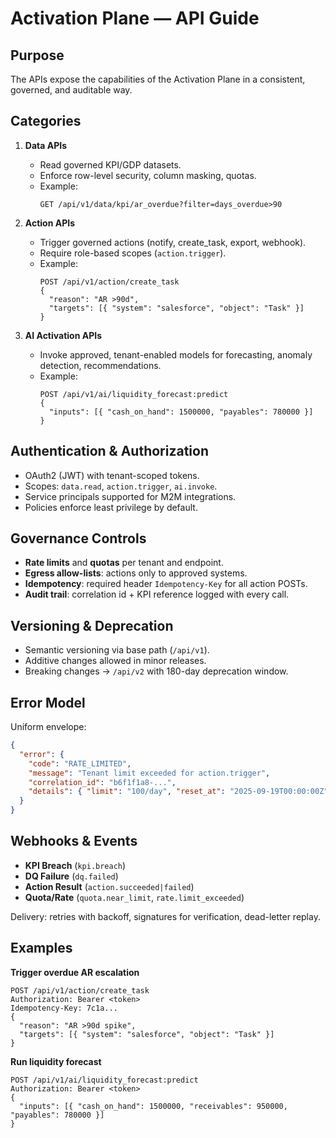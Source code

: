 # Activation Plane — API Guide

## Purpose
The APIs expose the capabilities of the Activation Plane in a consistent, governed, and auditable way.

## Categories

1. **Data APIs**  
   - Read governed KPI/GDP datasets.  
   - Enforce row-level security, column masking, quotas.  
   - Example:  
     ```
     GET /api/v1/data/kpi/ar_overdue?filter=days_overdue>90
     ```

2. **Action APIs**  
   - Trigger governed actions (notify, create_task, export, webhook).  
   - Require role-based scopes (`action.trigger`).  
   - Example:  
     ```
     POST /api/v1/action/create_task
     {
       "reason": "AR >90d",
       "targets": [{ "system": "salesforce", "object": "Task" }]
     }
     ```

3. **AI Activation APIs**  
   - Invoke approved, tenant-enabled models for forecasting, anomaly detection, recommendations.  
   - Example:  
     ```
     POST /api/v1/ai/liquidity_forecast:predict
     {
       "inputs": [{ "cash_on_hand": 1500000, "payables": 780000 }]
     }
     ```

## Authentication & Authorization
- OAuth2 (JWT) with tenant-scoped tokens.  
- Scopes: `data.read`, `action.trigger`, `ai.invoke`.  
- Service principals supported for M2M integrations.  
- Policies enforce least privilege by default.

## Governance Controls
- **Rate limits** and **quotas** per tenant and endpoint.  
- **Egress allow-lists**: actions only to approved systems.  
- **Idempotency**: required header `Idempotency-Key` for all action POSTs.  
- **Audit trail**: correlation id + KPI reference logged with every call.  

## Versioning & Deprecation
- Semantic versioning via base path (`/api/v1`).  
- Additive changes allowed in minor releases.  
- Breaking changes → `/api/v2` with 180-day deprecation window.  

## Error Model
Uniform envelope:  
```json
{
  "error": {
    "code": "RATE_LIMITED",
    "message": "Tenant limit exceeded for action.trigger",
    "correlation_id": "b6f1f1a8-...",
    "details": { "limit": "100/day", "reset_at": "2025-09-19T00:00:00Z" }
  }
}
```

## Webhooks & Events
- **KPI Breach** (`kpi.breach`)  
- **DQ Failure** (`dq.failed`)  
- **Action Result** (`action.succeeded|failed`)  
- **Quota/Rate** (`quota.near_limit`, `rate.limit_exceeded`)  

Delivery: retries with backoff, signatures for verification, dead-letter replay.

## Examples

**Trigger overdue AR escalation**  
```
POST /api/v1/action/create_task
Authorization: Bearer <token>
Idempotency-Key: 7c1a...
{
  "reason": "AR >90d spike",
  "targets": [{ "system": "salesforce", "object": "Task" }]
}
```

**Run liquidity forecast**  
```
POST /api/v1/ai/liquidity_forecast:predict
Authorization: Bearer <token>
{
  "inputs": [{ "cash_on_hand": 1500000, "receivables": 950000, "payables": 780000 }]
}
```
